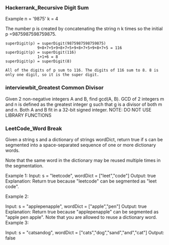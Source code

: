 ### Hackerrank_Recursive Digit Sum
Example
n = '9875'
k = 4 

The number p is created by concatenating the string n k times so the initial p =9875987598759875.

    superDigit(p) = superDigit(9875987598759875)
                  9+8+7+5+9+8+7+5+9+8+7+5+9+8+7+5 = 116
    superDigit(p) = superDigit(116)
                  1+1+6 = 8
    superDigit(p) = superDigit(8)

    All of the digits of p sum to 116. The digits of 116 sum to 8. 8 is only one digit, so it is the super digit.

### interviewbit_Greatest Common Divisor
Given 2 non-negative integers A and B, find gcd(A, B).
GCD of 2 integers m and n is defined as the greatest integer g such that g is a divisor of both m and n.
Both A and B fit in a 32-bit signed integer.
NOTE: DO NOT USE LIBRARY FUNCTIONS

### LeetCode_Word Break
Given a string s and a dictionary of strings wordDict, return true if s can be segmented into a space-separated sequence of one or more dictionary words.

Note that the same word in the dictionary may be reused multiple times in the segmentation.

Example 1:
Input: s = "leetcode", wordDict = ["leet","code"]
Output: true
Explanation: Return true because "leetcode" can be segmented as "leet code".

Example 2:

Input: s = "applepenapple", wordDict = ["apple","pen"]
Output: true
Explanation: Return true because "applepenapple" can be segmented as "apple pen apple".
Note that you are allowed to reuse a dictionary word.
Example 3:

Input: s = "catsandog", wordDict = ["cats","dog","sand","and","cat"]
Output: false
 